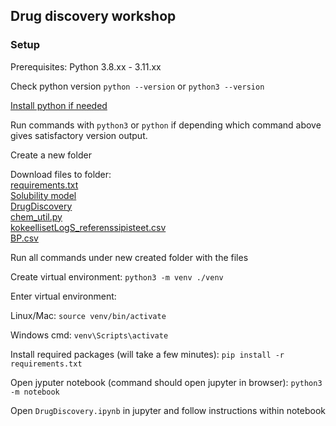 ## Drug discovery workshop

### Setup
Prerequisites: Python 3.8.xx - 3.11.xx 


Check python version ```python --version``` or ```python3 --version```

[Install python if needed](https://www.python.org/downloads/) 

Run commands with `python3` or `python` if depending which command above gives satisfactory version output.


Create a new folder

Download files to folder:\
[requirements.txt](https://github.com/elonheimo/keminformatiikka/blob/main/solubility_workshop/requirements.txt)\
[Solubility model](https://github.com/elonheimo/keminformatiikka/raw/main/solubility_workshop/WaterSoulubility_03_01_2024_model.pkl)\
[DrugDiscovery](https://github.com/elonheimo/keminformatiikka/blob/main/solubility_workshop/DrugDiscovery.ipynb)\
[chem_util.py](https://github.com/elonheimo/keminformatiikka/blob/main/solubility_workshop/chem_util.py)\
[kokeellisetLogS_referenssipisteet.csv](https://github.com/elonheimo/keminformatiikka/blob/main/solubility_workshop/kokeellisetLogS_referenssipisteet.csv)\
[BP.csv](https://github.com/elonheimo/keminformatiikka/blob/main/solubility_workshop/BP.csv)


Run all commands under new created folder with the files

Create virtual environment:
```python3 -m venv ./venv```

Enter virtual environment:

Linux/Mac: ```source venv/bin/activate```

Windows cmd: ```venv\Scripts\activate```

Install required packages (will take a few minutes):
```pip install -r requirements.txt```

Open jyputer notebook (command should open jupyter in browser):
```python3 -m notebook```

Open `DrugDiscovery.ipynb` in jupyter and follow instructions within notebook